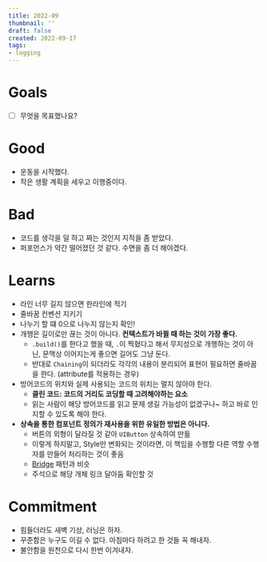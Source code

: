 ```yaml
---
title: 2022-09
thumbnail: ''
draft: false
created: 2022-09-17
tags:
- logging
---
```


# Goals

* [ ] 무엇을 목표했나요?

# Good

* 운동을 시작했다.
* 작은 생활 계획을 세우고 이행중이다.

# Bad

* 코드를 생각을 덜 하고 짜는 것인지 지적을 좀 받았다.
* 퍼포먼스가 약간 떨어졌던 것 같다. 수면을 좀 더 해야겠다.

# Learns

* 라인 너무 길지 않으면 한라인에 적기
* 줄바꿈 컨벤션 지키기
* 나누기 할 떄 0으로 나누지 않는지 확인!
* 개행은 길이로만 끊는 것이 아니다. **컨텍스트가 바뀔 때 하는 것이 가장 좋다.**
  * `.build()`를 한다고 했을 때, `.`이 찍혔다고 해서 무지성으로 개행하는 것이 아닌, 문맥상 이어지는게 좋으면 길어도 그냥 둔다.
  * 반대로 `Chaining`이 되더라도 각각의 내용이 분리되어 표현이 필요하면 줄바꿈을 한다. (attribute를 적용하는 경우)
* 방어코드의 위치와 실제 사용되는 코드의 위치는 멀지 않아야 한다.
  * **클린 코드: 코드의 거리도 코딩할 때 고려해야하는 요소**
  * 읽는 사람이 해당 방어코드를 읽고 문제 생길 가능성이 없겠구나~ 하고 바로 인지할 수 있도록 해야 한다.
* **상속을 통한 컴포넌트 정의가 재사용을 위한 유일한 방법은 아니다.**
  * 버튼의 외형이 달라질 것 같아 `UIButton` 상속하여 만듦
  * 이렇게 하지말고, Style만 변화되는 것이라면, 이 책임을 수행할 다른 역할 수행자를 만들어 처리하는 것이 좋음
  * [Bridge](https://velog.io/@wansook0316/Bridge) 패턴과 비슷
  * 주석으로 해당 개체 링크 달아둠 확인할 것

# Commitment

* 힘들더라도 새벽 기상, 러닝은 하자.
* 꾸준함은 누구도 이길 수 없다. 아침마다 하려고 한 것들 꼭 해내자.
* 불안함을 원천으로 다시 한번 이겨내자.

